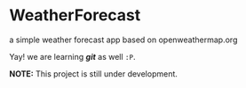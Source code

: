# WeatherForecast
a simple weather forecast app based on openweathermap.org

Yay! we are learning ***git*** as well `:P`.

**NOTE:** This project is still under development.
